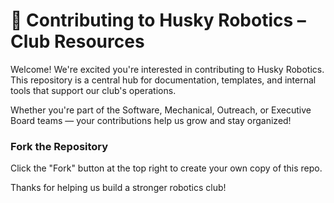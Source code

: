 # 🤝 Contributing to Husky Robotics – Club Resources

Welcome! We're excited you're interested in contributing to Husky Robotics. This repository is a central hub for documentation, templates, and internal tools that support our club's operations.

Whether you're part of the Software, Mechanical, Outreach, or Executive Board teams — your contributions help us grow and stay organized!


### Fork the Repository
Click the "Fork" button at the top right to create your own copy of this repo.



Thanks for helping us build a stronger robotics club!


